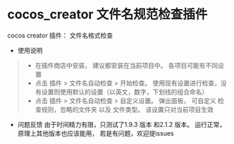 # cocos_creator 文件名规范检查插件
cocos creator 插件： 文件名格式检查

- 使用说明
> - 在插件商店中安装， 建议都安装在当前项目中。 各项目可能有不同设置
> - 点击 插件 > 文件名自动检查 > 开始检查。 使用现有设置进行检查，没有设置则使用默认的设置（以英文，数字，下划线的组合命名） 
> - 点击 插件 > 文件名自动检查 > 自定义设置。 弹出面板， 可自定义 检查规则，忽略的文件夹 以及 文件类型。 该设置只对当前项目生效

- 问题反馈
由于时间精力有限，只测试了1.9.3 版本 和2.1.2 版本。 运行正常， 原理上其他版本也应该能用， 若是有问题，欢迎提issues
